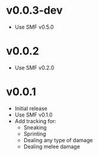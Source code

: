 # v0.0.3-dev
- Use SMF v0.5.0

# v0.0.2
- Use SMF v0.2.0

# v0.0.1
- Initial release
- Use SMF v0.1.0
- Add tracking for:
    - Sneaking
    - Sprinting
    - Dealing any type of damage
    - Dealing melee damage
